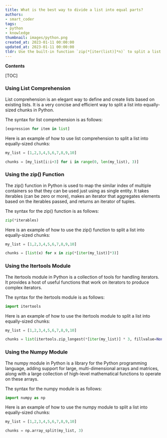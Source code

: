 ```yaml
---
title: What is the best way to divide a list into equal parts?
authors:
- smart_coder
tags:
- python
- knowledge
thumbnail: images/python.png
created_at: 2023-01-11 00:00:00
updated_at: 2023-01-11 00:00:00
tldr: Use the built-in function `zip(*[iter(list)]*n)` to split a list into `n` equal-sized chunks.
---
```


**Contents**

[TOC]

### Using List Comprehension 

List comprehension is an elegant way to define and create lists based on existing lists. It is a very concise and efficient way to split a list into equally-sized chunks in Python.

The syntax for list comprehension is as follows: 

```python
[expression for item in list]
```

Here is an example of how to use list comprehension to split a list into equally-sized chunks: 

```python
my_list = [1,2,3,4,5,6,7,8,9,10]

chunks = [my_list[i:i+3] for i in range(0, len(my_list), 3)]
```

### Using the zip() Function 

The zip() function in Python is used to map the similar index of multiple containers so that they can be used just using as single entity. It takes iterables (can be zero or more), makes an iterator that aggregates elements based on the iterables passed, and returns an iterator of tuples.

The syntax for the zip() function is as follows: 

```python
zip(*iterables)
```

Here is an example of how to use the zip() function to split a list into equally-sized chunks: 

```python
my_list = [1,2,3,4,5,6,7,8,9,10]

chunks = [list(x) for x in zip(*[iter(my_list)]*3)]
```

### Using the Itertools Module 

The itertools module in Python is a collection of tools for handling iterators. It provides a host of useful functions that work on iterators to produce complex iterators.

The syntax for the itertools module is as follows: 

```python
import itertools
```

Here is an example of how to use the itertools module to split a list into equally-sized chunks: 

```python
my_list = [1,2,3,4,5,6,7,8,9,10]

chunks = list(itertools.zip_longest(*[iter(my_list)] * 3, fillvalue=None))
```

### Using the Numpy Module 

The numpy module in Python is a library for the Python programming language, adding support for large, multi-dimensional arrays and matrices, along with a large collection of high-level mathematical functions to operate on these arrays.

The syntax for the numpy module is as follows: 

```python
import numpy as np
```

Here is an example of how to use the numpy module to split a list into equally-sized chunks: 

```python
my_list = [1,2,3,4,5,6,7,8,9,10]

chunks = np.array_split(my_list, 3)
```